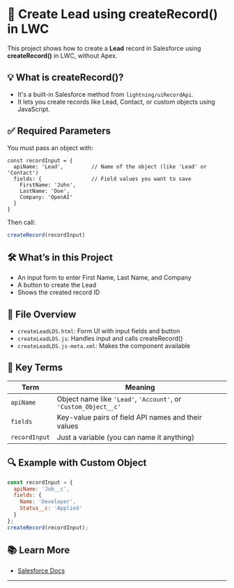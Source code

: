 
# 📘 Create Lead using createRecord() in LWC

This project shows how to create a **Lead** record in Salesforce using **createRecord()** in LWC, without Apex.

## 💡 What is createRecord()?

- It's a built-in Salesforce method from `lightning/uiRecordApi`.
- It lets you create records like Lead, Contact, or custom objects using JavaScript.

## ✅ Required Parameters

You must pass an object with:

```
const recordInput = {
  apiName: 'Lead',         // Name of the object (like 'Lead' or 'Contact')
  fields: {                // Field values you want to save
    FirstName: 'John',
    LastName: 'Doe',
    Company: 'OpenAI'
  }
}
```

Then call:
```js
createRecord(recordInput)
```

## 🛠️ What’s in this Project

- An input form to enter First Name, Last Name, and Company
- A button to create the Lead
- Shows the created record ID

## 📄 File Overview

- `createLeadLDS.html`: Form UI with input fields and button
- `createLeadLDS.js`: Handles input and calls createRecord()
- `createLeadLDS.js-meta.xml`: Makes the component available

## 🧠 Key Terms

| Term       | Meaning |
|------------|--------|
| `apiName`  | Object name like `'Lead'`, `'Account'`, or `'Custom_Object__c'` |
| `fields`   | Key-value pairs of field API names and their values |
| `recordInput` | Just a variable (you can name it anything) |

## 🔍 Example with Custom Object

```js
const recordInput = {
  apiName: 'Job__c',
  fields: {
    Name: 'Developer',
    Status__c: 'Applied'
  }
};
createRecord(recordInput);
```

## 📚 Learn More

- [Salesforce Docs](https://developer.salesforce.com/docs/component-library/documentation/en/lwc/lwc.reference_create_record)

---

